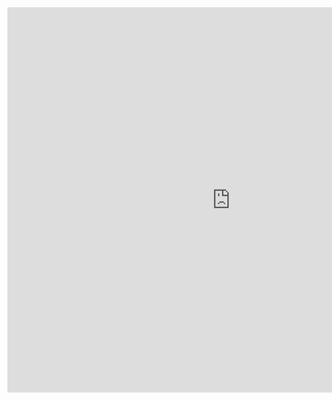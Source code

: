 <iframe
  style="border: 0px;"
  src="https://public.tableau.com/views/WIA_Participants/Dashboard1?:showVizHome=no&:embed=true"
  scrolling="no"
  width="1004px"
  height="869px">
</iframe>
